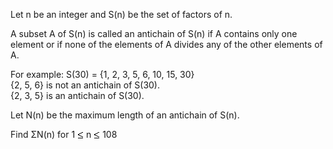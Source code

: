  <p>Let n be an integer and S(n) be the set of factors of n.</p>    <p>A subset A of S(n) is called an antichain of S(n) if A contains only one element or if none of the elements of A divides any of the other elements of A.</p>    <p>For example: S(30) = {1, 2, 3, 5, 6, 10, 15, 30}  <br/>{2, 5, 6} is not an antichain of S(30).  <br/>{2, 3, 5} is an antichain of S(30).</p>    <p>Let N(n) be the maximum length of an antichain of S(n).</p>    <p>Find &Sigma;N(n) for 1 <img src='images/symbol_le.gif' width='10' height='12' alt='&le;' border='0' style='vertical-align:middle;' /> n <img src='images/symbol_le.gif' width='10' height='12' alt='&le;' border='0' style='vertical-align:middle;' /> 108</p>  